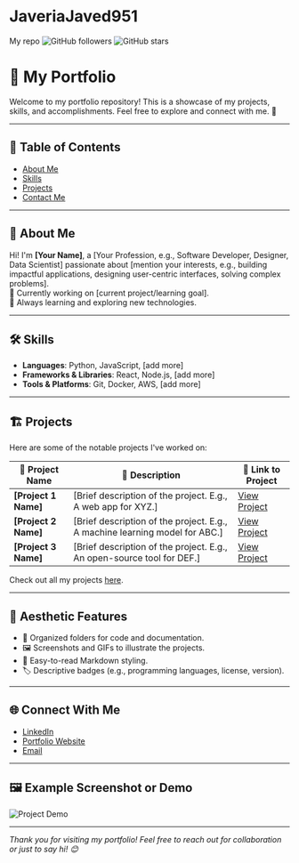 # JaveriaJaved951
My repo
![GitHub followers](https://img.shields.io/github/followers/your-username?style=social)
![GitHub stars](https://img.shields.io/github/stars/your-username/repo-name?style=social)
# 💼 My Portfolio

Welcome to my portfolio repository! This is a showcase of my projects, skills, and accomplishments. Feel free to explore and connect with me. 🌟

---

## 📌 Table of Contents

- [About Me](#about-me)
- [Skills](#skills)
- [Projects](#projects)
- [Contact Me](#contact-me)

---

## 👋 About Me

Hi! I'm **[Your Name]**, a [Your Profession, e.g., Software Developer, Designer, Data Scientist] passionate about [mention your interests, e.g., building impactful applications, designing user-centric interfaces, solving complex problems].  
🎯 Currently working on [current project/learning goal].  
🌱 Always learning and exploring new technologies.

---

## 🛠 Skills

- **Languages**: Python, JavaScript, [add more]
- **Frameworks & Libraries**: React, Node.js, [add more]
- **Tools & Platforms**: Git, Docker, AWS, [add more]

---

## 🏗 Projects

Here are some of the notable projects I've worked on:

| 📝 Project Name     | 🌟 Description                                                   | 🔗 Link to Project  |
|---------------------|------------------------------------------------------------------|---------------------|
| **[Project 1 Name]**| [Brief description of the project. E.g., A web app for XYZ.]    | [View Project](#)   |
| **[Project 2 Name]**| [Brief description of the project. E.g., A machine learning model for ABC.]| [View Project](#)   |
| **[Project 3 Name]**| [Brief description of the project. E.g., An open-source tool for DEF.]| [View Project](#)   |

Check out all my projects [here](#).

---

## 🎨 Aesthetic Features

- 📂 Organized folders for code and documentation.
- 🖼️ Screenshots and GIFs to illustrate the projects.
- 📜 Easy-to-read Markdown styling.
- 🏷️ Descriptive badges (e.g., programming languages, license, version).

---

## 🌐 Connect With Me

- [LinkedIn](#)  
- [Portfolio Website](#)  
- [Email](mailto:your.email@example.com)

---

## 🖼️ Example Screenshot or Demo

![Project Demo](path/to/demo.gif)

---

*Thank you for visiting my portfolio! Feel free to reach out for collaboration or just to say hi! 😊*

